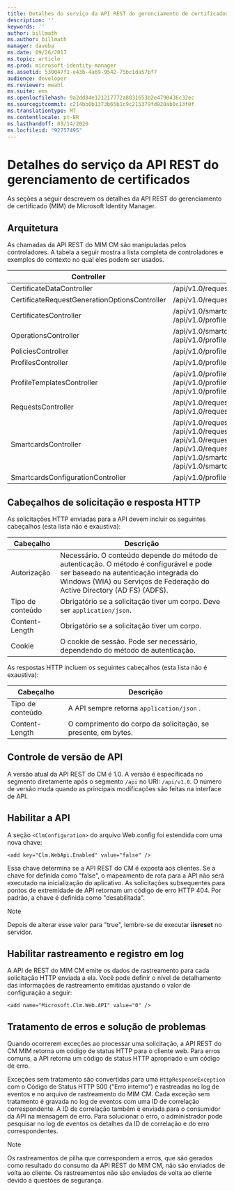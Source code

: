 ```yaml
---
title: Detalhes do serviço da API REST do gerenciamento de certificados | Microsoft Docs
description: ''
keywords: ''
author: billmath
ms.author: billmath
manager: daveba
ms.date: 09/26/2017
ms.topic: article
ms.prod: microsoft-identity-manager
ms.assetid: 530047f1-e43b-4a69-9542-75bc1da57bf7
audience: developer
ms.reviewer: mwahl
ms.suite: ems
ms.openlocfilehash: 9a2dd84e121217772a8831653b2e4790436c32ec
ms.sourcegitcommit: c214bb0b1373b65b1c9c215379fd820ab0c13f0f
ms.translationtype: MT
ms.contentlocale: pt-BR
ms.lasthandoff: 03/14/2020
ms.locfileid: "92757495"
---
```

# <a name="certificate-management-rest-api-service-details"></a>Detalhes do serviço da API REST do gerenciamento de certificados
As seções a seguir descrevem os detalhes da API REST do gerenciamento de certificado (MIM) de Microsoft Identity Manager.

## <a name="architecture"></a>Arquitetura 
As chamadas da API REST do MIM CM são manipuladas pelos controladores. A tabela a seguir mostra a lista completa de controladores e exemplos do contexto no qual eles podem ser usados.


|                  Controller                   |                                                                                                                                                           Rota de exemplo                                                                                                                                                           |
|-----------------------------------------------|----------------------------------------------------------------------------------------------------------------------------------------------------------------------------------------------------------------------------------------------------------------------------------------------------------------------------------|
|           CertificateDataController           |                                                                                                                                         /api/v1.0/requests/{requestid}/certificatedata/                                                                                                                                          |
| CertificateRequestGenerationOptionsController |                                                                                                                                                  /api/v1.0/requests/{requestid}                                                                                                                                                  |
|            CertificatesController             |                                                                                                                /api/v1.0/smartcards/{smartcardid}/certificates <br/> /api/v1.0/profiles/{profileid}/certificates                                                                                                                 |
|             OperationsController              |                                                                                                                  /api/v1.0/smartcards/{smartcardid}/operations <br/> /api/v1.0/profiles/{profileid}/operations                                                                                                                   |
|              PoliciesController               |                                                                                                                                   /api/v1.0/profiletemplates/{profiletemplateid}/policies/{id}                                                                                                                                   |
|              ProfilesController               |                                                                                                                                                     /api/v1.0/profiles/{id}                                                                                                                                                      |
|          ProfileTemplatesController           |                                                                                               /api/v1.0/profiletemplates/{id} <br/> /api/v1.0/profiletemplates <br/> /api/v1.0/profiletemplates/{profiletemplateid}/policies/{id}                                                                                                |
|              RequestsController               |                                                                                                                                         /api/v1.0/requests/{id} <br/> /api/v1.0/requests                                                                                                                                         |
|             SmartcardsController              | /api/v1.0/requests/{requestid}/smartcards/{id}/diversifiedkey <br/> /api/v1.0/requests/{requestid}/smartcards/{id}/serverproposedpin <br/> /api/v1.0/requests/{requestid}/smartcards/{id}/authenticationresponse <br/> /api/v1.0/requests/{requestid}/smartcards/{id} <br/> /api/v1.0/smartcards/{id} <br/> /api/v1.0/smartcards |
|       SmartcardsConfigurationController       |                                                                                                                             /api/v1.0/profiletemplates/{profiletemplateid}/configuration/smartcards                                                                                                                              |

## <a name="http-request-and-response-headers"></a>Cabeçalhos de solicitação e resposta HTTP
As solicitações HTTP enviadas para a API devem incluir os seguintes cabeçalhos (esta lista não é exaustiva):

Cabeçalho | Descrição
-------|------------
Autorização | Necessário. O conteúdo depende do método de autenticação. O método é configurável e pode ser baseado na autenticação integrada do Windows (WIA) ou Serviços de Federação do Active Directory (AD FS) (ADFS).
Tipo de conteúdo | Obrigatório se a solicitação tiver um corpo. Deve ser `application/json`.
Content-Length | Obrigatório se a solicitação tiver um corpo. 
Cookie | O cookie de sessão. Pode ser necessário, dependendo do método de autenticação.


As respostas HTTP incluem os seguintes cabeçalhos (esta lista não é exaustiva):

Cabeçalho | Descrição
-------|------------
Tipo de conteúdo | A API sempre retorna `application/json` .
Content-Length | O comprimento do corpo da solicitação, se presente, em bytes.


## <a name="api-versioning"></a>Controle de versão de API 
A versão atual da API REST do CM é 1.0. A versão é especificada no segmento diretamente após o segmento `/api` no URI: `/api/v1.0`. O número de versão muda quando as principais modificações são feitas na interface de API.


## <a name="enable-the-api"></a>Habilitar a API 
A seção `<ClmConfiguration>` do arquivo Web.config foi estendida com uma nova chave:

```
<add key="Clm.WebApi.Enabled" value="false" />
```

Essa chave determina se a API REST do CM é exposta aos clientes. Se a chave for definida como "false", o mapeamento de rota para a API não será executado na inicialização do aplicativo. As solicitações subsequentes para pontos de extremidade de API retornam um código de erro HTTP 404. Por padrão, a chave é definida como "desabilitada".

>[!NOTE]
>Depois de alterar esse valor para "true", lembre-se de executar **iisreset** no servidor.

## <a name="enable-tracing-and-logging"></a>Habilitar rastreamento e registro em log 
A API de REST do MIM CM emite os dados de rastreamento para cada solicitação HTTP enviada a ela. Você pode definir o nível de detalhamento das informações de rastreamento emitidas ajustando o valor de configuração a seguir:

```
<add name="Microsoft.Clm.Web.API" value="0" />
```

## <a name="error-handling-and-troubleshooting"></a>Tratamento de erros e solução de problemas 
Quando ocorrerem exceções ao processar uma solicitação, a API REST do CM MIM retorna um código de status HTTP para o cliente web. Para erros comuns, a API retorna um código de status HTTP apropriado e um código de erro. 

Exceções sem tratamento são convertidas para uma `HttpResponseException` com o Código de Status HTTP 500 ("Erro interno") e rastreadas no log de eventos e no arquivo de rastreamento do MIM CM. Cada exceção sem tratamento é gravada no log de eventos com uma ID de correlação correspondente. A ID de correlação também é enviada para o consumidor da API na mensagem de erro. Para solucionar o erro, o administrador pode pesquisar no log de eventos os detalhes da ID de correlação e do erro correspondentes.

>[!NOTE]
>Os rastreamentos de pilha que correspondem a erros, que são gerados como resultado do consumo da API REST do MIM CM, não são enviados de volta ao cliente. Os rastreamentos não são enviados de volta ao cliente devido a questões de segurança.
